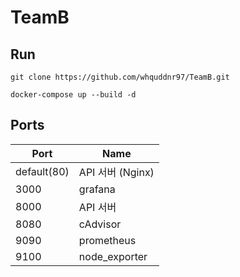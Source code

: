 # TeamB

## Run
```shell
git clone https://github.com/whquddnr97/TeamB.git
```
```shell
docker-compose up --build -d
```

## Ports

| Port | Name |
| --- | --- |
| default(80) | API 서버 (Nginx) |
| 3000 | grafana |
| 8000 | API 서버 |
| 8080 | cAdvisor |
| 9090 | prometheus |
| 9100 | node_exporter |
